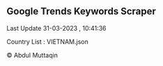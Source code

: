 

## Google Trends Keywords Scraper 
 
Last Update 31-03-2023 , 10:41:36

Country List :
VIETNAM.json



© Abdul Muttaqin 
